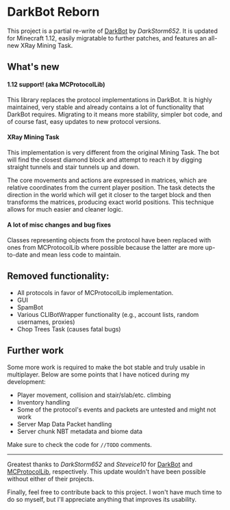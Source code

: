 # DarkBot Reborn

This project is a partial re-write of [DarkBot](https://github.com/DarkStorm652/DarkBot) by *DarkStorm652*. It is updated for Minecraft 1.12, easily migratable to further patches, and features an all-new XRay Mining Task.

## What's new

#### 1.12 support! (aka MCProtocolLib)
This library replaces the protocol implementations in DarkBot. It is highly maintained, very stable and already contains a lot of functionality that DarkBot requires. Migrating to it means more stability, simpler bot code, and of course fast, easy updates to new protocol versions.

#### XRay Mining Task
This implementation is very different from the original Mining Task. The bot will find the closest diamond block and attempt to reach it by digging straight tunnels and stair tunnels up and down. 

The core movements and actions are expressed in matrices, which are relative coordinates from the current player position. The task detects the direction in the world which will get it closer to the target block and then transforms the matrices, producing exact world positions. This technique allows for much easier and cleaner logic.

#### A lot of misc changes and bug fixes
Classes representing objects from the protocol have been replaced with ones from MCProtocolLib where possible because the latter are more up-to-date and mean less code to maintain.

## Removed functionality:
* All protocols in favor of MCProtocolLib implementation.
* GUI
* SpamBot
* Various CLIBotWrapper functionality (e.g., account lists, random usernames, proxies)
* Chop Trees Task (causes fatal bugs)

## Further work
Some more work is required to make the bot stable and truly usable in multiplayer. Below are some points that I have noticed during my development:
* Player movement, collision and stair/slab/etc. climbing
* Inventory handling
* Some of the protocol's events and packets are untested and might not work
* Server Map Data Packet handling
* Server chunk NBT metadata and biome data

Make sure to check the code for `//TODO` comments.

---

Greatest thanks to *DarkStorm652* and *Steveice10* for [DarkBot](https://github.com/DarkStorm652/DarkBot) and [MCProtocolLib](https://github.com/Steveice10/MCProtocolLib), respectively. This update wouldn't have been possible without either of their projects.

Finally, feel free to contribute back to this project. I won't have much time to do so myself, but I'll appreciate anything that improves its usability.
